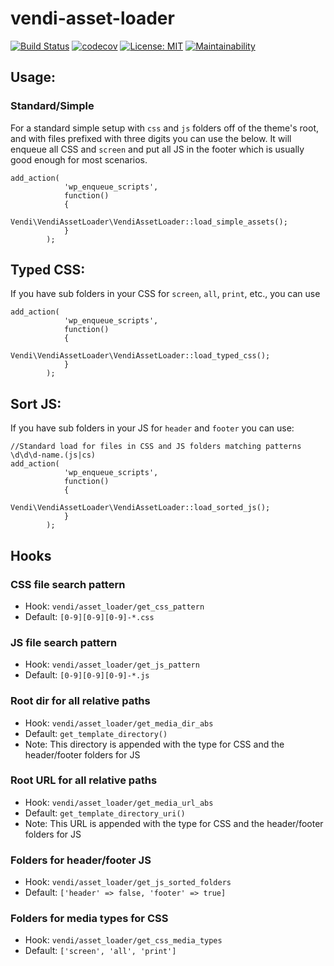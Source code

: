 # vendi-asset-loader

[![Build Status](https://travis-ci.org/vendi-advertising/vendi-asset-loader.svg?branch=master)](https://travis-ci.org/vendi-advertising/vendi-asset-loader)
[![codecov](https://codecov.io/gh/vendi-advertising/vendi-asset-loader/branch/master/graph/badge.svg)](https://codecov.io/gh/vendi-advertising/vendi-asset-loader)
[![License: MIT](https://img.shields.io/badge/License-MIT-yellow.svg)](https://opensource.org/licenses/MIT)
[![Maintainability](https://api.codeclimate.com/v1/badges/72f384ac770998fa5147/maintainability)](https://codeclimate.com/github/vendi-advertising/vendi-asset-loader/maintainability)

## Usage:

### Standard/Simple
For a standard simple setup with `css` and `js` folders off of the theme's root, and with files prefixed with three digits you can use the below. It will enqueue all CSS and `screen` and put all JS in the footer which is usually good enough for most scenarios.
```
add_action(
            'wp_enqueue_scripts',
            function()
            {
                Vendi\VendiAssetLoader\VendiAssetLoader::load_simple_assets();
            }
        );
```

## Typed CSS:
If you have sub folders in your CSS for `screen`, `all`, `print`, etc., you can use
```
add_action(
            'wp_enqueue_scripts',
            function()
            {
                Vendi\VendiAssetLoader\VendiAssetLoader::load_typed_css();
            }
        );
```

## Sort JS:
If you have sub folders in your JS for `header` and `footer` you can use:
```
//Standard load for files in CSS and JS folders matching patterns \d\d\d-name.(js|cs)
add_action(
            'wp_enqueue_scripts',
            function()
            {
                Vendi\VendiAssetLoader\VendiAssetLoader::load_sorted_js();
            }
        );
```

## Hooks

### CSS file search pattern
 * Hook: `vendi/asset_loader/get_css_pattern`
 * Default: `[0-9][0-9][0-9]-*.css`
 
### JS file search pattern
 * Hook: `vendi/asset_loader/get_js_pattern`
 * Default: `[0-9][0-9][0-9]-*.js`

### Root dir for all relative paths
 * Hook: `vendi/asset_loader/get_media_dir_abs`
 * Default: `get_template_directory()`
 * Note: This directory is appended with the type for CSS and the header/footer folders for JS

### Root URL for all relative paths
 * Hook: `vendi/asset_loader/get_media_url_abs`
 * Default: `get_template_directory_uri()`
 * Note: This URL is appended with the type for CSS and the header/footer folders for JS

### Folders for header/footer JS
 * Hook: `vendi/asset_loader/get_js_sorted_folders`
 * Default: `['header' => false, 'footer' => true]`
 
### Folders for media types for CSS
 * Hook: `vendi/asset_loader/get_css_media_types`
 * Default: `['screen', 'all', 'print']`
